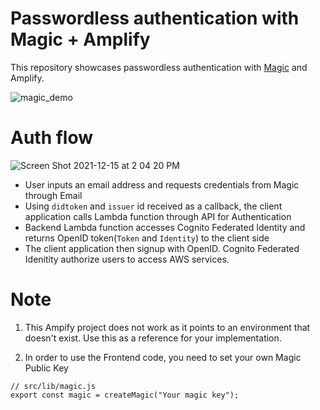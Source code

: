 # Passwordless authentication with Magic + Amplify

This repository showcases passwordless authentication with [Magic](https://magic.link/) and Amplify.

![magic_demo](https://user-images.githubusercontent.com/6277118/146285168-f0a2b596-b39e-4ded-a284-92efe0e8bf6f.gif)

# Auth flow
![Screen Shot 2021-12-15 at 2 04 20 PM](https://user-images.githubusercontent.com/6277118/146292185-f15a5059-0e45-4803-bb81-33927468ce1e.png)

- User inputs an email address and requests credentials from Magic through Email
- Using `didtoken` and `issuer` id received as a callback, the client application calls Lambda function through API for Authentication
- Backend Lambda function accesses Cognito Federated Identity and returns OpenID token(`Token` and `Identity`) to the client side
- The client application then signup with OpenID. Cognito Federated Idenitity authorize users to access AWS services.

# Note

1. This Ampify project does not work as it points to an environment that doesn't exist. Use this as a reference for your implementation.

2. In order to use the Frontend code, you need to set your own Magic Public Key

```
// src/lib/magic.js
export const magic = createMagic("Your magic key");
```
